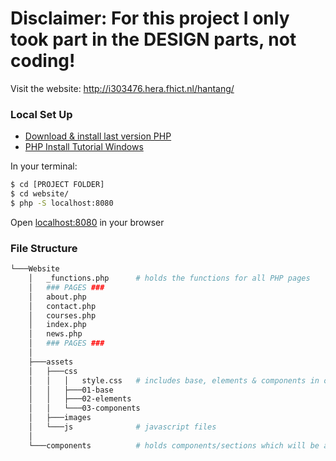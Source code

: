 # Disclaimer: For this project I only took part in the DESIGN parts, not coding!

Visit the website:
http://i303476.hera.fhict.nl/hantang/


### Local Set Up
- [Download & install last version PHP](https://www.php.net/downloads.php)
- [PHP Install Tutorial Windows](https://www.youtube.com/watch?v=iW0B9NTId2g)

In your terminal:
```bash
$ cd [PROJECT FOLDER]
$ cd website/
$ php -S localhost:8080
```
Open [localhost:8080](localhost:8080) in your browser

### File Structure
```bash
└───Website
    │   _functions.php      # holds the functions for all PHP pages
    │   ### PAGES ###
    │   about.php
    │   contact.php
    │   courses.php
    │   index.php
    │   news.php
    │   ### PAGES ###
    │
    ├───assets
    │   ├───css
    │   │   │   style.css   # includes base, elements & components in one CSS file
    │   │   ├───01-base
    │   │   ├───02-elements
    │   │   └───03-components
    │   ├───images
    │   └───js              # javascript files
    │
    └───components          # holds components/sections which will be added to multiple pages
```
